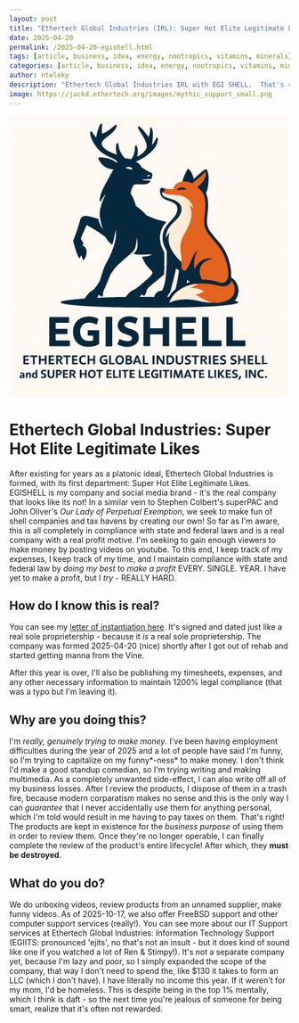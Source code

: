 ```yaml
---
layout: post
title: "Ethertech Global Industries (IRL): Super Hot Elite Legitimate Likes"
date: 2025-04-20
permalink: /2025-04-20-egishell.html
tags: [article, business, idea, energy, nootropics, vitamins, minerals]
categories: [article, business, idea, energy, nootropics, vitamins, minerals]
author: nteleky
description: "Ethertech Global Industries IRL with EGI SHELL.  That's right, your favorite fictional enterprise is now real - in real life!  I'm now the sole proprieter of EGI: SHELL, my social media brand."
image: https://jackd.ethertech.org/images/mythic_support_small.png
---
```


![EGISHELL LOGO](/images/egishell.png)

# Ethertech Global Industries: Super Hot Elite Legitimate Likes

After existing for years as a platonic ideal, Ethertech Global Industries is formed, with its first department: Super Hot Elite Legitimate Likes.  EGISHELL is my company and social media brand - it's the real company that looks like its not!  In a similar vein to Stephen Colbert's superPAC and John Oliver's *Our Lady of Perpetual Exemption*, we seek to make fun of shell companies and tax havens by creating our own!  So far as I'm aware, this is all completely in compliance with state and federal laws and is a real company with a real profit motive.  I'm seeking to gain enough viewers to make money by posting videos on youtube.  To this end, I keep track of my expenses, I keep track of my time, and I maintain compliance with state and federal law by *doing my best* to *make a profit* EVERY. SINGLE. YEAR.  I have yet to make a profit, but I *try* - REALLY HARD.

## How do I know this is real?

You can see my [letter of instantiation here](https://jackd.ethertech.org/egishell.pdf).  It's signed and dated just like a real sole proprietership - because it *is* a real sole proprietership.  The company was formed 2025-04-20 (nice) shortly after I got out of rehab and started getting manna from the Vine.

After this year is over, I'll also be publishing my timesheets, expenses, and any other necessary information to maintain 1200% legal compliance (that was a typo but I'm leaving it).

## Why are you doing this?

I'm *really, genuinely trying to make money*.  I've been having employment difficulties during the year of 2025 and a lot of people have said I'm funny, so I'm trying to capitalize on my funny*-ness* to make money.  I don't think I'd make a good standup comedian, so I'm trying writing and making multimedia.  As a completely unwanted side-effect, I can also write off all of my business losses.  After I review the products, I dispose of them in a trash fire, because modern corparatism makes no sense and this is the only way I can *guarantee* that I never accidentally use them for anything personal, which I'm told would result in me having to pay taxes on them.  That's right!  The products are kept in existence for the *business purpose* of using them in order to review them.  Once they're no longer operable, I can finally complete the review of the product's entire lifecycle!  After which, they **must be destroyed**.

## What do you do?

We do unboxing videos, review products from an unnamed supplier, make funny videos.  As of 2025-10-17, we also offer FreeBSD support and other computer support services (really!).  You can see more about our IT Support services at Ethertech Global Industries: Information Technology Support (EGIITS: pronounced 'ejits', no that's not an insult - but it does kind of sound like one if you watched a lot of Ren & Stimpy!).  It's not a separate company yet, because I'm lazy and poor, so I simply expanded the scope of the company, that way I don't need to spend the, like $130 it takes to form an LLC (which I don't have).  I have literally no income this year.  If it weren't for my mom, I'd be homeless.  This is despite being in the top 1% mentally, which I think is daft - so the next time you're jealous of someone for being smart, realize that it's often not rewarded.